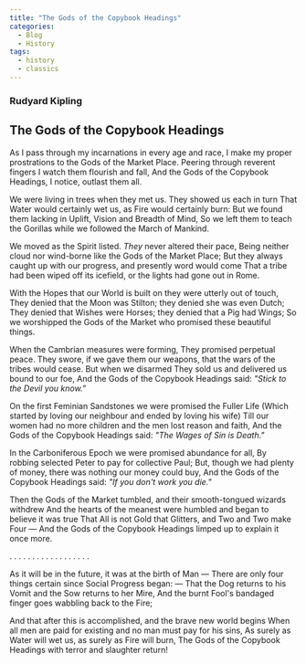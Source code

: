 ```yaml
---
title: "The Gods of the Copybook Headings"
categories:
  - Blog
  - History
tags:
  - history
  - classics
--- 
```


### Rudyard Kipling

## The Gods of the Copybook Headings

As I pass through my incarnations in every age and race,
I make my proper prostrations to the Gods of the Market Place.
Peering through reverent fingers I watch them flourish and fall,
And the Gods of the Copybook Headings, I notice, outlast them all.

We were living in trees when they met us. They showed us each in turn
That Water would certainly wet us, as Fire would certainly burn:
But we found them lacking in Uplift, Vision and Breadth of Mind,
So we left them to teach the Gorillas while we followed the March of Mankind.

We moved as the Spirit listed. *They* never altered their pace,
Being neither cloud nor wind-borne like the Gods of the Market Place;
But they always caught up with our progress, and presently word would come
That a tribe had been wiped off its icefield, or the lights had gone out in Rome.

With the Hopes that our World is built on they were utterly out of touch,
They denied that the Moon was Stilton; they denied she was even Dutch;
They denied that Wishes were Horses; they denied that a Pig had Wings;
So we worshipped the Gods of the Market who promised these beautiful things.

When the Cambrian measures were forming, They promised perpetual peace.
They swore, if we gave them our weapons, that the wars of the tribes would cease.
But when we disarmed They sold us and delivered us bound to our foe,
And the Gods of the Copybook Headings said: *"Stick to the Devil you know."*

On the first Feminian Sandstones we were promised the Fuller Life
(Which started by loving our neighbour and ended by loving his wife)
Till our women had no more children and the men lost reason and faith,
And the Gods of the Copybook Headings said: *"The Wages of Sin is Death."*

In the Carboniferous Epoch we were promised abundance for all,
By robbing selected Peter to pay for collective Paul;
But, though we had plenty of money, there was nothing our money could buy,
And the Gods of the Copybook Headings said: *"If you don't work you die."*

Then the Gods of the Market tumbled, and their smooth-tongued wizards withdrew
And the hearts of the meanest were humbled and began to believe it was true
That All is not Gold that Glitters, and Two and Two make Four —
And the Gods of the Copybook Headings limped up to explain it once more.

. . . . . . . . . . . . . . . . . .

As it will be in the future, it was at the birth of Man —
There are only four things certain since Social Progress began: —
That the Dog returns to his Vomit and the Sow returns to her Mire,
And the burnt Fool's bandaged finger goes wabbling back to the Fire;

And that after this is accomplished, and the brave new world begins
When all men are paid for existing and no man must pay for his sins,
As surely as Water will wet us, as surely as Fire will burn,
The Gods of the Copybook Headings with terror and slaughter return!